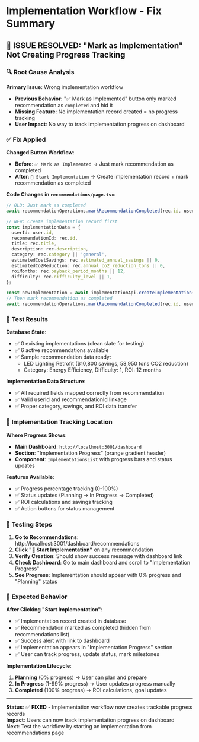 # Implementation Workflow - Fix Summary

## 🎯 **ISSUE RESOLVED**: "Mark as Implementation" Not Creating Progress Tracking

### 🔍 **Root Cause Analysis**

**Primary Issue**: Wrong implementation workflow
- **Previous Behavior**: "✅ Mark as Implemented" button only marked recommendation as `completed` and hid it
- **Missing Feature**: No implementation record created = no progress tracking
- **User Impact**: No way to track implementation progress on dashboard

### ✅ **Fix Applied**

**Changed Button Workflow**:
- **Before**: `✅ Mark as Implemented` → Just mark recommendation as completed
- **After**: `🚀 Start Implementation` → Create implementation record + mark recommendation as completed

**Code Changes in `recommendations/page.tsx`**:
```typescript
// OLD: Just mark as completed
await recommendationOperations.markRecommendationCompleted(rec.id, user.id);

// NEW: Create implementation record first
const implementationData = {
  userId: user.id,
  recommendationId: rec.id,
  title: rec.title,
  description: rec.description,
  category: rec.category || 'general',
  estimatedCostSavings: rec.estimated_annual_savings || 0,
  estimatedCo2Reduction: rec.annual_co2_reduction_tons || 0,
  roiMonths: rec.payback_period_months || 12,
  difficulty: rec.difficulty_level || 1,
};

const newImplementation = await implementationApi.createImplementation(implementationData);
// Then mark recommendation as completed
await recommendationOperations.markRecommendationCompleted(rec.id, user.id);
```

### 🧪 **Test Results**

**Database State**:
- ✅ 0 existing implementations (clean slate for testing)
- ✅ 6 active recommendations available
- ✅ Sample recommendation data ready:
  - LED Lighting Retrofit ($10,800 savings, 58,950 tons CO2 reduction)
  - Category: Energy Efficiency, Difficulty: 1, ROI: 12 months

**Implementation Data Structure**:
- ✅ All required fields mapped correctly from recommendation
- ✅ Valid userId and recommendationId linkage
- ✅ Proper category, savings, and ROI data transfer

### 🔧 **Implementation Tracking Location**

**Where Progress Shows**:
- **Main Dashboard**: `http://localhost:3001/dashboard`
- **Section**: "Implementation Progress" (orange gradient header)
- **Component**: `ImplementationsList` with progress bars and status updates

**Features Available**:
- ✅ Progress percentage tracking (0-100%)
- ✅ Status updates (Planning → In Progress → Completed)
- ✅ ROI calculations and savings tracking
- ✅ Action buttons for status management

### 🚀 **Testing Steps**

1. **Go to Recommendations**: http://localhost:3001/dashboard/recommendations
2. **Click "🚀 Start Implementation"** on any recommendation
3. **Verify Creation**: Should show success message with dashboard link
4. **Check Dashboard**: Go to main dashboard and scroll to "Implementation Progress"
5. **See Progress**: Implementation should appear with 0% progress and "Planning" status

### 📝 **Expected Behavior**

**After Clicking "Start Implementation"**:
- ✅ Implementation record created in database
- ✅ Recommendation marked as completed (hidden from recommendations list)
- ✅ Success alert with link to dashboard
- ✅ Implementation appears in "Implementation Progress" section
- ✅ User can track progress, update status, mark milestones

**Implementation Lifecycle**:
1. **Planning** (0% progress) → User can plan and prepare
2. **In Progress** (1-99% progress) → User updates progress manually
3. **Completed** (100% progress) → ROI calculations, goal updates

---

**Status**: ✅ **FIXED** - Implementation workflow now creates trackable progress records  
**Impact**: Users can now track implementation progress on dashboard  
**Next**: Test the workflow by starting an implementation from recommendations page 